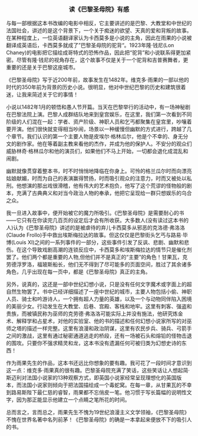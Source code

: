 ### <center>读《巴黎圣母院》有感</center>

​	与每一部根据这本书改编的电影中相反，它主要讲述的是巴黎、大教堂和中世纪的法国社会，讲述的是这个背景下，一个关于痴迷的欲望、天真的爱和背叛的故事。在某种程度上，一位英语翻译家认为卡西莫多是小说的主角，因此在雨果的小说被翻译成英语后，卡西莫多就成了”巴黎圣母院的驼背“。1923年隆·钱尼(Lon Chaney)的电影把它描绘成哥特式的恐怖作品，因此把“驼背”和小说联系得更加紧密。尽管有隆·钱尼的视角存在，这个故事不仅是关于一个驼背和吉普赛舞者，更重要的还是关于巴黎这座城市。

​	《巴黎圣母院》写于近200年前，故事发生在1482年。维克多·雨果的一部以他的时代的350年前为背景的历史小说。很明显，他对中世纪巴黎的历史和建筑很着迷，让我来简述关于它的事情！

​	小说以1482年1月的顿悟和愚人节开篇。当天在巴黎举行的活动中，有一场神秘剧在巴黎法院上演。巴黎人成群结队地来到皇宫娱乐，在这里，我们第一次看到不同阶级的人们混在一起：学者、资产阶级、神职人员和乞丐都聚集在皇宫里，吵嚷着要开演。他们很快就变得相当吵闹，场景以一种缓慢但幽默的方式进行，跨越了几个章节。我们认识的第一个主要人物是皮埃尔·格林瓜尔，他是个不幸的、身无分文的剧作家。他在等着副主教来看他的杰作，并成为他的保护人。不安分的观众们威胁林奇·格林瓜尔和他的演员们，如果他们不马上开始，一切都会退化成混乱和闹剧。

​	幽默就像贯穿着整本书，时不时悄悄地降临在你身上。可怜的格兰瓜尔时而向漂亮姑娘献媚，时而为自己的表演赢得赞扬，时而吸引观众的注意力，时而又被处以私刑。他想演的那出戏很滑稽，他有伟大的艺术抱负，他写了这个荒谬的怪物般的剧本，充满了古典典义和对当今政治人物的奉承，他把它呈现给一群只想娱乐的乌合之众。

​	我一旦进入故事中，便开始被它的魔力所吸引。《巴黎圣母院》是需要耐心的书——它只有在你读完几百页的设定后才会有所收获。大多数人(没有读过这本书的人)认为《巴黎圣母院》讲述的是被虐待的弃儿卡西莫多从邪恶的克洛德·弗洛洛(Claude Frollo)手中救出埃斯梅拉达的故事。但这仅仅是巴黎街头乞丐与路易·毕博(Louis XI)之间的一系列事件的一部分，这些事件引发了反讽、悲剧、幽默和悲伤。在这个导致戏剧高潮的连锁反应中，卡西莫多和埃斯梅拉达的情节只是催化剂罢了。他们两个都是重要的人物,但他们并不是真正的“主要”的角色！甘果瓦，克劳德浮罗洛，福玻斯船长，他们无不得到了尽可能多的页面空间，胜过了其余诸多角色，几乎出现在每一页中，都是《巴黎圣母院》真正的主角。

​	另外，说真的，这还是一部中世纪幻想小说，只是没有任何文字魔术或字面上的超自然生物罢了。书中已经详细描述了一座中世纪的城市，主要人物包括小偷、神职人员、骑士和吟游诗人，一个拥有超人力量的英雄，以及一个与动物同伴陷入困境的美丽少女。行动发生在大教堂、后巷、宫殿、客栈和地牢。这里有刺客、强盗和贵族，而被镇民称为巫师的克劳德·弗洛洛可能实际上并没有施法，他研究炼金术、解释学和占星术，对他的实验室、他的书的描述和任何幻想小说家所写的对巫师之塔的描述一样完整。这里有浪漫和政治阴谋，这里有农民步兵、骑兵、弓箭手之间的激战，这里有通过秘密通道逃走的桥段，还有一场被石头和熔铅的怪物击退的围攻。只要你不强求精灵和龙，这本书没有遗漏任何可被归类为幻想史诗的东西！

​	作为雨果先生的作品，这本书还远比你想象的要有趣。我可花了一段时间才意识到这一点：维克多·雨果真的很有趣。巴黎圣母院充满了笑话，这些笑话让人想起简·斯迈利对法国小说家的13种观察方式，即英国小说家经常呈现理想化的英国版本，而法国小说家则倾向于把法国描绘成一个毒蛇窝。在每一章，从甘果瓦的不幸到路易斯陛下最仁慈的睿智，雨果都不忘俏皮一笔。他习惯于写长篇幅的说明性文字，因为那正能显示他建立一个点睛之笔所花的时间。

​	总而言之，言而总之，雨果先生不愧为19世纪浪漫主义文学领袖，《巴黎圣母院》不愧在世界名著中名列前茅！《巴黎圣母院》的确是一本拿起来便放不下的吸引人的书。